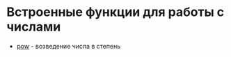 # Встроенные функции для работы с числами

* [pow](../../built-in_functions/POW.md) - возведение числа в степень
